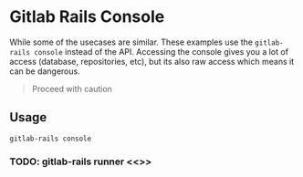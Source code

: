 # Gitlab Rails Console

While some of the usecases are similar. These examples use the `gitlab-rails console` instead of the API. Accessing the console gives you a lot of access (database, repositories, etc), but its also raw access which means it can be dangerous.

> Proceed with caution

## Usage

```
gitlab-rails console
```


### TODO: gitlab-rails runner <<>>